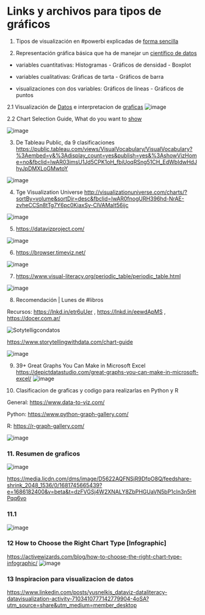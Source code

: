 # Links y archivos para tipos de gráficos 

1. Tipos de visualización en #powerbi explicadas de [forma sencilla](https://learn.microsoft.com/es-es/power-bi/visuals/power-bi-visualization-types-for-reports-and-q-and-a) 

2. Representación gráfica básica que ha de manejar un [científico de datos](https://analisisydecision.es/estadistica-data-scientist/basicos-ggplot.html#gr%C3%A1ficos-de-tarta) 

+ variables cuantitativas: Histogramas  - Gráficos de densidad  - Boxplot

+ variables cualitativas: Gráficas de tarta - Gráficos de barra

+ visualizaciones con dos variables:  Gráficos de líneas  - Gráficos de puntos

2.1 Visualización de [Datos](https://datavizcatalogue.com/ES/)  e interpretacion de [graficas](https://statologos.com/) 
![image](https://user-images.githubusercontent.com/82233779/214616710-6e4a180e-67b0-4347-a307-d74824fc5efa.png)

2.2 Chart Selection Guide,  What do you want to [show](https://datavizcatalogue.com/blog/chart-selection-guide/) 

![image](https://user-images.githubusercontent.com/82233779/214940117-7fc45af1-362b-47cc-ba21-84503b409aec.png)

3. De Tableau Public, da 9 clasificaciones https://public.tableau.com/views/VisualVocabulary/VisualVocabulary?%3Aembed=y&%3Adisplay_count=yes&publish=yes&%3AshowVizHome=no&fbclid=IwAR03imsU1Jd5CPK1oH_fbiUoqRSng51CH_EdWbIdwHdJhyJpDMXLoGMwtoY 

![image](https://user-images.githubusercontent.com/82233779/219751840-4ecf170f-e0de-4cf4-b888-8cadb18128d2.png)

4. Tge Visualization Universe http://visualizationuniverse.com/charts/?sortBy=volume&sortDir=desc&fbclid=IwAR0fnogURH396hd-NrAE-zvheCCSn8tTg7Y6pc0KiaxSy-ClVAMaIt56ijc

![image](https://user-images.githubusercontent.com/82233779/219752673-dad9f92e-6a5b-42c9-b190-4af627338c41.png)

5. https://datavizproject.com/ 

![image](https://user-images.githubusercontent.com/82233779/219753092-629319f0-f16c-45b9-9c09-5c2995e8a274.png)

6. https://browser.timeviz.net/ 

![image](https://user-images.githubusercontent.com/82233779/219753394-0dd2c3e4-d74d-416f-93b6-a6f7eac0139d.png)

7. https://www.visual-literacy.org/periodic_table/periodic_table.html 

![image](https://user-images.githubusercontent.com/82233779/219753706-f36cdf51-ffac-441f-af99-00331ed957d5.png)

8. Recomendación | Lunes de #libros

Recursos: https://lnkd.in/etr6uUer , https://lnkd.in/eewdApMS , https://docer.com.ar/

![Sotytelligcondatos](https://user-images.githubusercontent.com/82233779/220147747-c8739879-cc32-4133-b2c4-aa023ff4c88d.JPG)

https://www.storytellingwithdata.com/chart-guide 

![image](https://user-images.githubusercontent.com/82233779/221350826-585eb551-c126-49a6-a71f-4a62ac937748.png)
 
9. 39+ Great Graphs You Can Make in Microsoft Excel https://depictdatastudio.com/great-graphs-you-can-make-in-microsoft-excel/ 
![image](https://user-images.githubusercontent.com/82233779/221875348-3202ef33-7a52-4ca4-a243-5108b043d6f4.png)


10. Clasificacion de graficas y codigo para realizarlas en Python y R 

General: https://www.data-to-viz.com/

Python: https://www.python-graph-gallery.com/

R: https://r-graph-gallery.com/

![image](https://user-images.githubusercontent.com/82233779/225697886-85910e7c-bb53-4ee6-ac10-b4d079730270.png)
 
 
 ### 11. Resumen de graficos
 
 ![image](https://user-images.githubusercontent.com/82233779/236499723-2b640967-5d0a-4b20-b658-6ff394cfca30.png)
 
 https://media.licdn.com/dms/image/D5622AQFNSjR9DfpO8Q/feedshare-shrink_2048_1536/0/1681745665439?e=1686182400&v=beta&t=dzFVGSj4W2XNALY8ZbPHGUaVN5bP1cln3n5HtPqq6vo 

 ### 11.1
 ![image](https://github.com/EvelynOr/Publicaciones/assets/82233779/33b30b3a-a962-4a18-a4d7-4ecd133f8876)


### 12 How to Choose the Right Chart Type [Infographic]
https://activewizards.com/blog/how-to-choose-the-right-chart-type-infographic/ 
 ![image](https://github.com/EvelynOr/Publicaciones/assets/82233779/7c6d9213-a357-4339-b952-cf62db25a80c)


### 13 Inspiracion para visualizacion de datos
https://www.linkedin.com/posts/yusnelkis_dataviz-dataliteracy-datavisualization-activity-7103410777142779904-4oSA?utm_source=share&utm_medium=member_desktop  

